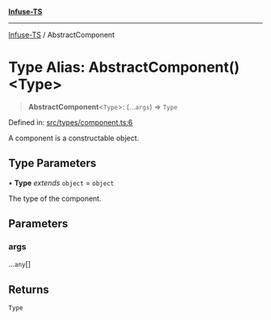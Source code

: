 [**Infuse-TS**](../README.md)

***

[Infuse-TS](../README.md) / AbstractComponent

# Type Alias: AbstractComponent()\<Type\>

> **AbstractComponent**\<`Type`\>: (...`args`) => `Type`

Defined in: [src/types/component.ts:6](https://github.com/D-Kay6/Infuse-TS/blob/a8c30be6111883959cfa2434b18c1b26f87c6a92/src/types/component.ts#L6)

A component is a constructable object.

## Type Parameters

• **Type** *extends* `object` = `object`

The type of the component.

## Parameters

### args

...`any`[]

## Returns

`Type`
